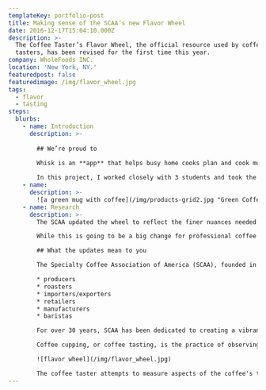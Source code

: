 ```yaml
---
templateKey: portfolio-post
title: Making sense of the SCAA’s new Flavor Wheel
date: 2016-12-17T15:04:10.000Z
description: >-
  The Coffee Taster’s Flavor Wheel, the official resource used by coffee
  tasters, has been revised for the first time this year.
company: WholeFoods INC.
location: 'New York, NY.'
featuredpost: false
featuredimage: /img/flavor_wheel.jpg
tags:
  - flavor
  - tasting
steps:
  blurbs:
    - name: Introduction
      description: >-
        
        ## We’re proud to
        
        Whisk is an **app** that helps busy home cooks plan and cook multiple dishes efficiently for their friends and family. It keeps track of your available ingredients, provide relevant _recipe_ suggestions, and simplifies the cooking process by merging all the instructions into a single list of [google](www.google.com) steps.

        In this project, I worked closely with 3 students and took the lead to design our deliverables and the visuals of the application. Later on, I took the initiative to redesign the whole app. See the final work.
    - name: 
      description: >-
        ![a green mug with coffee](/img/products-grid2.jpg "Green Coffee")
    - name: Research
      description: >-
        The SCAA updated the wheel to reflect the finer nuances needed to describe flavors more precisely. The new descriptions are more detailed and hence allow cuppers to distinguish between more flavors.

        While this is going to be a big change for professional coffee tasters, it means a lot to you as a consumer as well. We’ll explain how the wheel came to be, how pros use it and what the flavors actually mean.

        ## What the updates mean to you

        The Specialty Coffee Association of America (SCAA), founded in 1982, is a non-profit trade organization for the specialty coffee industry. With members located in more than 40 countries, SCAA represents every segment of the specialty coffee industry, including:

        * producers
        * roasters
        * importers/exporters
        * retailers
        * manufacturers
        * baristas

        For over 30 years, SCAA has been dedicated to creating a vibrant specialty coffee community by recognizing, developing and promoting specialty coffee. SCAA sets and maintains quality standards for the industry, conducts market research, and provides education, training, resources, and business services for its members.

        Coffee cupping, or coffee tasting, is the practice of observing the tastes and aromas of brewed coffee. It is a professional practice but can be done informally by anyone or by professionals known as "Q Graders". A standard coffee cupping procedure involves deeply sniffing the coffee, then loudly slurping the coffee so it spreads to the back of the tongue.

        ![flavor wheel](/img/flavor_wheel.jpg)

        The coffee taster attempts to measure aspects of the coffee's taste, specifically the body (the texture or mouthfeel, such as oiliness), sweetness, acidity (a sharp and tangy feeling, like when biting into an orange), flavour (the characters in the cup), and aftertaste. Since coffee beans embody telltale flavours from the region where they were grown, cuppers may attempt to identify the coffee's origin.
---
```

